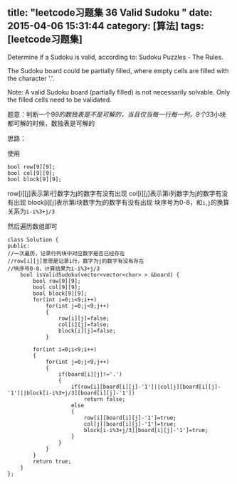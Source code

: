 title: "leetcode习题集 36 Valid Sudoku "
date: 2015-04-06 15:31:44
category: [算法]
tags: [leetcode习题集]
---

Determine if a Sudoku is valid, according to: Sudoku Puzzles - The Rules.

The Sudoku board could be partially filled, where empty cells are filled with the character '.'.

Note:
A valid Sudoku board (partially filled) is not necessarily solvable. Only the filled cells need to be validated.

题意：判断一个9*9的数独表是不是可解的，当且仅当每一行每一列，9个3*3小块都可解的时候，数独表是可解的

思路：

使用
```
bool row[9][9];
bool col[9][9];
bool block[9][9];
```
row[i][j]表示第i行数字为j的数字有没有出现
col[i][j]表示第i列数字为j的数字有没有出现
block[i][j]表示第i块数字为j的数字有没有出现
块序号为0-8，和`i`,`j`的换算关系为`i-i%3+j/3`

然后遍历数组即可

```
class Solution {
public:
//一次遍历，记录行列块中对应数字是否已经存在
//row[i][j]意思是记录i行，数字为j的数字有没有存在
//块序号0-8，计算结果为i-i%3+j/3
    bool isValidSudoku(vector<vector<char> > &board) {
        bool row[9][9];
        bool col[9][9];
        bool block[9][9];
        for(int i=0;i<9;i++)
            for(int j=0;j<9;j++)
            {
                row[i][j]=false;
                col[i][j]=false;
                block[i][j]=false;
            }
            
        for(int i=0;i<9;i++)
        {
            for(int j=0;j<9;j++)
            {
                if(board[i][j]!='.')
                {
                    if(row[i][board[i][j]-'1']||col[j][board[i][j]-'1']||block[i-i%3+j/3][board[i][j]-'1'])
                        return false;
                    else
                    {
                        row[i][board[i][j]-'1']=true;
                        col[j][board[i][j]-'1']=true;
                        block[i-i%3+j/3][board[i][j]-'1']=true;
                    } 
                }
            }
        }
        return true;
    }
};
```
